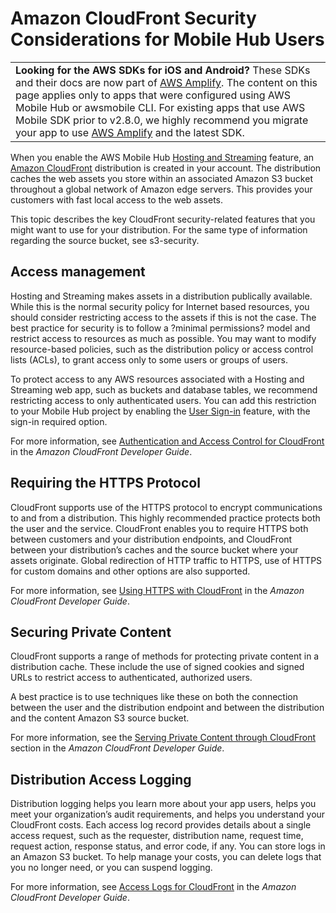 # Amazon CloudFront Security Considerations for Mobile Hub Users<a name="reference-cloudfront-security"></a>


|  | 
| --- |
|   **Looking for the AWS SDKs for iOS and Android?** These SDKs and their docs are now part of [AWS Amplify](https://amzn.to/am-amplify-docs)\. The content on this page applies only to apps that were configured using AWS Mobile Hub or awsmobile CLI\. For existing apps that use AWS Mobile SDK prior to v2\.8\.0, we highly recommend you migrate your app to use [AWS Amplify](https://amzn.to/am-amplify-docs) and the latest SDK\.  | 

When you enable the AWS Mobile Hub [Hosting and Streaming](hosting-and-streaming.md) feature, an [Amazon CloudFront](https://docs.aws.amazon.com/AmazonCloudFront/latest/DeveloperGuide/) distribution is created in your account\. The distribution caches the web assets you store within an associated Amazon S3 bucket throughout a global network of Amazon edge servers\. This provides your customers with fast local access to the web assets\.

This topic describes the key CloudFront security\-related features that you might want to use for your distribution\. For the same type of information regarding the source bucket, see s3\-security\.

## Access management<a name="cloudfront-security-access"></a>

Hosting and Streaming makes assets in a distribution publically available\. While this is the normal security policy for Internet based resources, you should consider restricting access to the assets if this is not the case\. The best practice for security is to follow a ?minimal permissions? model and restrict access to resources as much as possible\. You may want to modify resource\-based policies, such as the distribution policy or access control lists \(ACLs\), to grant access only to some users or groups of users\.

To protect access to any AWS resources associated with a Hosting and Streaming web app, such as buckets and database tables, we recommend restricting access to only authenticated users\. You can add this restriction to your Mobile Hub project by enabling the [User Sign\-in](User-Sign-in.md#user-sign-in) feature, with the sign\-in required option\.

For more information, see [Authentication and Access Control for CloudFront](https://docs.aws.amazon.com/AmazonCloudFront/latest/DeveloperGuide/auth-and-access-control.html) in the *Amazon CloudFront Developer Guide*\.

## Requiring the HTTPS Protocol<a name="cloudfront-security-https"></a>

CloudFront supports use of the HTTPS protocol to encrypt communications to and from a distribution\. This highly recommended practice protects both the user and the service\. CloudFront enables you to require HTTPS both between customers and your distribution endpoints, and CloudFront between your distribution’s caches and the source bucket where your assets originate\. Global redirection of HTTP traffic to HTTPS, use of HTTPS for custom domains and other options are also supported\.

For more information, see [Using HTTPS with CloudFront](https://docs.aws.amazon.com/AmazonCloudFront/latest/DeveloperGuide/using-https.html) in the *Amazon CloudFront Developer Guide*\.

## Securing Private Content<a name="cloudfront-security-private"></a>

CloudFront supports a range of methods for protecting private content in a distribution cache\. These include the use of signed cookies and signed URLs to restrict access to authenticated, authorized users\.

A best practice is to use techniques like these on both the connection between the user and the distribution endpoint and between the distribution and the content Amazon S3 source bucket\.

For more information, see the [Serving Private Content through CloudFront](https://docs.aws.amazon.com/AmazonCloudFront/latest/DeveloperGuide/PrivateContent.html) section in the *Amazon CloudFront Developer Guide*\.

## Distribution Access Logging<a name="cloudfront-security-logging"></a>

Distribution logging helps you learn more about your app users, helps you meet your organization’s audit requirements, and helps you understand your CloudFront costs\. Each access log record provides details about a single access request, such as the requester, distribution name, request time, request action, response status, and error code, if any\. You can store logs in an Amazon S3 bucket\. To help manage your costs, you can delete logs that you no longer need, or you can suspend logging\.

For more information, see [Access Logs for CloudFront](https://docs.aws.amazon.com/AmazonCloudFront/latest/DeveloperGuide/AccessLogs.html) in the *Amazon CloudFront Developer Guide*\.